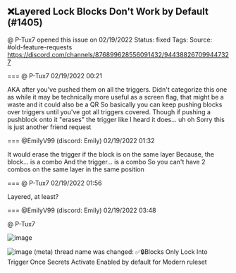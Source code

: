 ## ❌Layered Lock Blocks Don't Work by Default (#1405)
@ P-Tux7 opened this issue on 02/19/2022
Status: fixed
Tags: 
Source: #old-feature-requests https://discord.com/channels/876899628556091432/944388267099447327


=== @ P-Tux7 02/19/2022 00:21

AKA after you've pushed them on all the triggers. Didn't categorize this one as while it may be technically more useful as a screen flag, that might be a waste and it could also be a QR
So basically you can keep pushing blocks over triggers until you've got all triggers covered.
Though if pushing a pushblock onto it "erases" the trigger like I heard it does... uh oh
Sorry this is just another friend request

=== @EmilyV99 (discord: Emily) 02/19/2022 01:32

It would erase the trigger if the block is on the same layer
Because, the block... is a combo
And the trigger... is a combo
So you can't have 2 combos on the same layer in the same position

=== @ P-Tux7 02/19/2022 01:56

Layered, at least?

=== @EmilyV99 (discord: Emily) 02/19/2022 03:48

@ P-Tux7

![image](https://cdn.discordapp.com/attachments/944388267099447327/944440242138673193/unknown.png?ex=65ebdc04&is=65d96704&hm=c8d61d6f1e251aea4d4c8574594bd63d0c7acfd765f7638c9e4ae0efc2f6d0a3&)

![image](https://cdn.discordapp.com/attachments/944388267099447327/944440290528342116/unknown.png?ex=65ebdc10&is=65d96710&hm=a9d235ea4e829680326aee68caa7e7fea1eb05e62a9d4a0626cf899efa787917&)
(meta) thread name was changed: ✅🔒Blocks Only Lock Into Trigger Once Secrets Activate
Enabled by default for Modern ruleset

